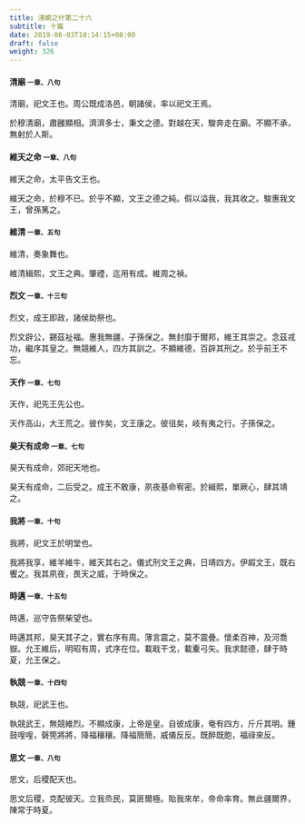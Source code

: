 ```yaml
---
title: 清廟之什第二十六
subtitle: 十篇
date: 2019-06-03T10:14:15+08:00
draft: false
weight: 326
---
```



<h4 id="26.1">清廟 <small>一章、八句</small></h4>

<div class="alert alert-dark" role="alert">
  清廟，祀文王也。周公既成洛邑，朝諸侯，率以祀文王焉。
</div>

<p id="26.1.1">於穆清廟，肅雝顯相。濟濟多士，秉文之德。對越在天，駿奔走在廟。不顯不承，無射於人斯。</p>


<h4 id="26.2">維天之命 <small>一章、八句</small></h4>

<div class="alert alert-dark" role="alert">
  維天之命，太平告文王也。
</div>

<p id="26.2.1">維天之命，於穆不已。於乎不顯，文王之德之純。假以溢我，我其收之。駿惠我文王，曾孫篤之。</p>


<h4 id="26.3">維清 <small>一章、五句</small></h4>

<div class="alert alert-dark" role="alert">
  維清，奏象舞也。
</div>

<p id="26.3.1">維清緝熙，文王之典。肇禋，迄用有成。維周之禎。</p>


<h4 id="26.4">烈文 <small>一章、十三句</small></h4>

<div class="alert alert-dark" role="alert">
  烈文，成王即政，諸侯助祭也。
</div>

<p id="26.4.1">烈文辟公，錫茲祉福。惠我無疆，子孫保之。無封靡于爾邦，維王其崇之。念茲戎功，繼序其皇之。無競維人，四方其訓之。不顯維德，百辟其刑之。於乎前王不忘。</p>


<h4 id="26.5">天作 <small>一章、七句</small></h4>

<div class="alert alert-dark" role="alert">
  天作，祀先王先公也。
</div>

<p id="26.5.1">天作高山，大王荒之。彼作矣，文王康之。彼徂矣，岐有夷之行。子孫保之。</p>


<h4 id="26.6">昊天有成命 <small>一章、七句</small></h4>

<div class="alert alert-dark" role="alert">
  昊天有成命，郊祀天地也。
</div>

<p id="26.6.1">昊天有成命，二后受之。成王不敢康，夙夜基命宥密。於緝熙，單厥心，肆其靖之。</p>


<h4 id="26.7">我將 <small>一章、十句</small></h4>

<div class="alert alert-dark" role="alert">
  我將，祀文王於明堂也。
</div>

<p id="26.7.1">我將我享，維羊維牛，維天其右之。儀式刑文王之典，日靖四方。伊嘏文王，既右饗之。我其夙夜，畏天之威，于時保之。</p>


<h4 id="26.8">時邁 <small>一章、十五句</small></h4>

<div class="alert alert-dark" role="alert">
  時邁，巡守告祭柴望也。
</div>

<p id="26.8.1">時邁其邦，昊天其子之，實右序有周。薄言震之，莫不震疊。懷柔百神，及河喬嶽。允王維后，明昭有周，式序在位。載戢干戈，載櫜弓矢。我求懿德，肆于時夏，允王保之。</p>


<h4 id="26.9">執競 <small>一章、十四句</small></h4>

<div class="alert alert-dark" role="alert">
  執競，祀武王也。
</div>

<p id="26.9.1">執競武王，無競維烈。不顯成康，上帝是皇。自彼成康，奄有四方，斤斤其明。鍾鼓喤喤，磬筦將將，降福穰穰。降福簡簡，威儀反反。既醉既飽，福祿來反。</p>


<h4 id="26.10">思文 <small>一章、八句</small></h4>

<div class="alert alert-dark" role="alert">
  思文，后稷配天也。
</div>

<p id="26.10.1">思文后稷，克配彼天。立我烝民，莫匪爾極。貽我來牟，帝命率育。無此疆爾界，陳常于時夏。</p>
